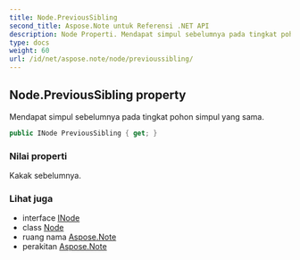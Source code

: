 ```yaml
---
title: Node.PreviousSibling
second_title: Aspose.Note untuk Referensi .NET API
description: Node Properti. Mendapat simpul sebelumnya pada tingkat pohon simpul yang sama.
type: docs
weight: 60
url: /id/net/aspose.note/node/previoussibling/
---
```

## Node.PreviousSibling property

Mendapat simpul sebelumnya pada tingkat pohon simpul yang sama.

```csharp
public INode PreviousSibling { get; }
```

### Nilai properti

Kakak sebelumnya.

### Lihat juga

* interface [INode](../../inode/)
* class [Node](../)
* ruang nama [Aspose.Note](../../node/)
* perakitan [Aspose.Note](../../../)


